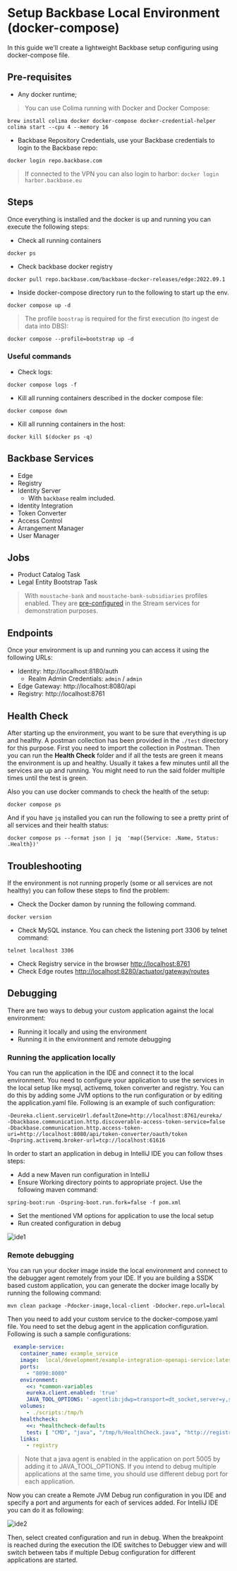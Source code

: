 # Setup Backbase Local Environment (docker-compose)

In this guide we'll create a lightweight Backbase setup configuring using docker-compose file.

## Pre-requisites

- Any docker runtime;

> You can use Colima running with Docker and Docker Compose:
```shell
brew install colima docker docker-compose docker-credential-helper
colima start --cpu 4 --memory 16
```

- Backbase Repository Credentials, use your Backbase credentials to login to the Backbase repo:
```shell
docker login repo.backbase.com
```
> If connected to the VPN you can also login to harbor: `docker login harbor.backbase.eu`

## Steps

Once everything is installed and the docker is up and running you can execute the following steps:
- Check all running containers
```shell
docker ps
```
- Check backbase docker registry
```shell
docker pull repo.backbase.com/backbase-docker-releases/edge:2022.09.1
```
- Inside docker-compose directory run to the following to start up the env.
```shell
docker compose up -d
```

> The profile `boostrap` is required for the first execution (to ingest de data into DBS):
```shell
docker compose --profile=bootstrap up -d
```


### Useful commands
- Check logs:
```shell
docker compose logs -f
```

- Kill all running containers described in the docker compose file:
```shell
docker compose down
```

- Kill all running containers in the host:
```shell
docker kill $(docker ps -q)
```

## Backbase Services

- Edge
- Registry
- Identity Server
    * With `backbase` realm included.
- Identity Integration
- Token Converter
- Access Control
- Arrangement Manager
- User Manager

## Jobs

- Product Catalog Task
- Legal Entity Bootstrap Task
> With `moustache-bank` and `moustache-bank-subsidiaries` profiles enabled. They are [pre-configured]((https://github.com/Backbase/stream-services/blob/master/stream-legal-entity/legal-entity-bootstrap-task/src/main/resources/application.yml#L24)) in the Stream services for demonstration purposes.


## Endpoints

Once your environment is up and running you can access it using the following URLs:

- Identity: http://localhost:8180/auth
    * Realm Admin Credentials: `admin` / `admin`
- Edge Gateway: http://localhost:8080/api
- Registry: http://localhost:8761

## Health Check

After starting up the environment, you want to be sure that everything is up and healthy. A postman collection has been provided in the `./test` directory for this purpose. First you need to import the collection in Postman. Then you can run the <b>Health Check</b> folder and if all the tests are green it means the environment is up and healthy. Usually it takes a few minutes until all the services are up and running. You might need to run the said folder multiple times until the test is green.

Also you can use docker commands to check the health of the setup:

```shell
docker compose ps
```

And if you have `jq` installed you can run the following to see a pretty print of all services and their health status:

```shell
docker compose ps --format json | jq  'map({Service: .Name, Status: .Health})'
```

## Troubleshooting

If the environment is not running properly (some or all services are not healthy) you can follow these steps to find the problem:

- Check the Docker damon by running the following command.

```shell
docker version
```

- Check MySQL instance. You can check the listening port 3306 by telnet command:

```shell
telnet localhost 3306
```

- Check Registry service in the browser [http://localhost:8761](http://localhost:8761)
- Check Edge routes [http://localhost:8280/actuator/gateway/routes](http://localhost:8280/actuator/gateway/routes)


## Debugging

There are two ways to debug your custom application against the local environment:
- Running it locally and using the environment
- Running it in the environment and remote debugging

### Running the application locally

You can run the application in the IDE and connect it to the local environment. You need to configure your application to use the services in the local setup like mysql, activemq, token converter and registry. You can do this by adding some JVM options to the run configuration or by editing the application.yaml file. Following is an example of such configuration:

```
-Deureka.client.serviceUrl.defaultZone=http://localhost:8761/eureka/
-Dbackbase.communication.http.discoverable-access-token-service=false
-Dbackbase.communication.http.access-token-uri=http://localhost:8080/api/token-converter/oauth/token
-Dspring.activemq.broker-url=tcp://localhost:61616
```
In order to start an application in debug in IntelliJ IDE you can follow thses steps:

- Add a new Maven run configuration in IntelliJ
- Ensure Working directory points to appropriate project. Use the following maven command:
```
spring-boot:run -Dspring-boot.run.fork=false -f pom.xml
```

- Set the mentioned VM options for application to use the local setup
- Run created configuration in debug

![ide1](docs/ide1.png)


### Remote debugging

You can run your docker image inside the local environment and connect to the debugger agent remotely from your IDE. If you are building a SSDK based custom application, you can generate the docker image locally by running the following command:

```shell
mvn clean package -Pdocker-image,local-client -Ddocker.repo.url=local
```

Then you need to add your custom service to the docker-compose.yaml file. You need to set the debug agent in the application configuration. Following is such a sample configurations:

```yml
  example-service:
    container_name: example_service
    image:  local/development/example-integration-openapi-service:latest
    ports:
      - "8090:8080"
    environment:
      <<: *common-variables
      eureka.client.enabled: 'true'
      JAVA_TOOL_OPTIONS: '-agentlib:jdwp=transport=dt_socket,server=y,suspend=n,address=*:5005'
    volumes:
      - ./scripts:/tmp/h
    healthcheck:
      <<: *healthcheck-defaults
      test: [ "CMD", "java", "/tmp/h/HealthCheck.java", "http://registry:8080/eureka/apps/example-service", "<status>UP</status>" ]
    links:
      - registry
```

> Note that a java agent is enabled in the application on port 5005 by adding it to JAVA_TOOL_OPTIONS. If you intend to debug multiple applications at the same time, you should use different debug port for each application.

Now you can create a Remote JVM Debug run configuration in you IDE and specify a port and arguments for each of services added. For IntelliJ IDE you can do it as following:

![ide2](docs/ide2.png)

Then, select created configuration and run in debug. When the breakpoint is reached during the execution the IDE switches to Debugger view and will switch between tabs if multiple Debug configuration for different applications are started.

